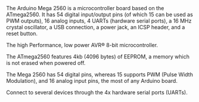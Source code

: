 
<FeatureDescription>
The Arduino Mega 2560 is a microcontroller board based on the ATmega2560. It has 54 digital input/output pins (of which 15 can be used as PWM outputs), 16 analog inputs, 4 UARTs (hardware serial ports), a 16 MHz crystal oscillator, a USB connection, a power jack, an ICSP header, and a reset button.
</FeatureDescription>

<FeatureList>

<Feature title="ATmega2560" image="core">

The high Performance, low power AVR® 8-bit microcontroller.

<FeatureLink title="Datasheet" url="https://content.arduino.cc/assets/ATmega640-1280-1281-2560-2561-Datasheet-DS40002211A.pdf" download blank/>
</Feature>

<Feature title="EEPROM" image="mcu">

The ATmega2560 features 4kb (4096 bytes) of EEPROM, a memory which is not erased when powered off.

</Feature>

<Feature title="54 digital and 16 analog pins" image="mega-form-factor">

The Mega 2560 has 54 digital pins, whereas 15 supports PWM (Pulse Width Modulation), and 16 analog input pins, the most of any Arduino board.

</Feature>

<Feature title="Four serial ports" image="communication">

Connect to several devices through the 4x hardware serial ports (UARTs).

</Feature>

</FeatureList>
